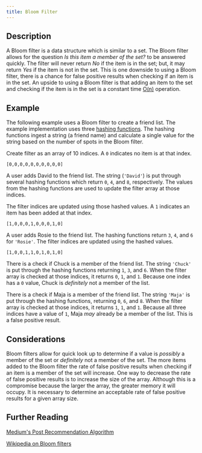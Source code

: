 ```yaml
---
title: Bloom Filter
---
```


## Description

A Bloom filter is a data structure which is similar to a set. The Bloom filter allows for the question _Is this item a member of the set?_ to be answered quickly. The filter will never return _No_ if the item is in the set; but, it may return _Yes_ if the item is not in the set. This is one downside to using a Bloom filter, there is a chance for false positive results when checking if an item is in the set. An upside to using a Bloom filter is that adding an item to the set and checking if the item is in the set is a constant time [O(n)](https://guide.freecodecamp.org/algorithms/algorithm-performance) operation.

## Example

The following example uses a Bloom filter to create a friend list. The example implementation uses three [hashing functions](https://guide.freecodecamp.org/miscellaneous/hash-tables-and-hashing-functions). The hashing functions ingest a string (a friend name) and calculate a single value for the string based on the number of spots in the Bloom filter.

Create filter as an array of 10 indices. A `0` indicates no item is at that index.

`[0,0,0,0,0,0,0,0,0,0]`

A user adds David to the friend list. The string (`'David'`) is put through several hashing functions which return `0`, `4`, and `8`, respectively. The values from the hashing functions are used to update the filter array at those indices.

The filter indices are updated using those hashed values. A `1` indicates an item has been added at that index.

`[1,0,0,0,1,0,0,0,1,0]`

A user adds Rosie to the friend list. The hashing functions return `3`, `4`, and `6` for `'Rosie'`. The filter indices are updated using the hashed values.

`[1,0,0,1,1,0,1,0,1,0]`

There is a check if Chuck is a member of the friend list. The string `'Chuck'` is put through the hashing functions returning `1`, `3`, and `6`. When the filter array is checked at those indices, it returns `0`, `1`, and `1`. Because one index has a `0` value, Chuck is _definitely_ not a member of the list.

There is a check if Maja is a member of the friend list. The string `'Maja'` is put through the hashing functions, returning `0`, `6`, and `8`. When the filter array is checked at those indices, it returns `1`, `1`, and `1`. Because all three indices have a value of `1`, Maja _may_ already be a member of the list. This is a false positive result.

## Considerations

Bloom filters allow for quick look up to determine if a value is _possibly_ a member of the set or _definitely_ not a member of the set. The more items added to the Bloom filter the rate of false positive results when checking if an item is a member of the set will increase. One way to decrease the rate of false positive results is to increase the size of the array. Although this is a compromise because the larger the array, the greater memory it will occupy. It is necessary to determine an acceptable rate of false positive results for a given array size.

## Further Reading

[Medium's Post Recommendation Algorithm](https://blog.medium.com/what-are-bloom-filters-1ec2a50c68ff)

[Wikipedia on Bloom filters](https://en.wikipedia.org/wiki/Bloom_filter)
